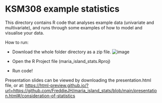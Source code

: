 # KSM308 example statistics
This directory contains R code that analyses example data (univariate and multivariate), and runs through some examples of how to model and visualise your data.

How to run: 

- Download the whole folder directory as a zip file.
![image](https://github.com/FreddieJH/maria_island_stats/assets/30920629/47b436a8-5a26-4a76-bb3a-4a160002feae)

- Open the R Project file (maria_island_stats.Rproj)

- Run code!


Presentation slides can be viewed by downloading the presentation.html file, or at: 
https://html-preview.github.io/?url=https://github.com/FreddieJH/maria_island_stats/blob/main/presentation.html#/consideration-of-statistics

